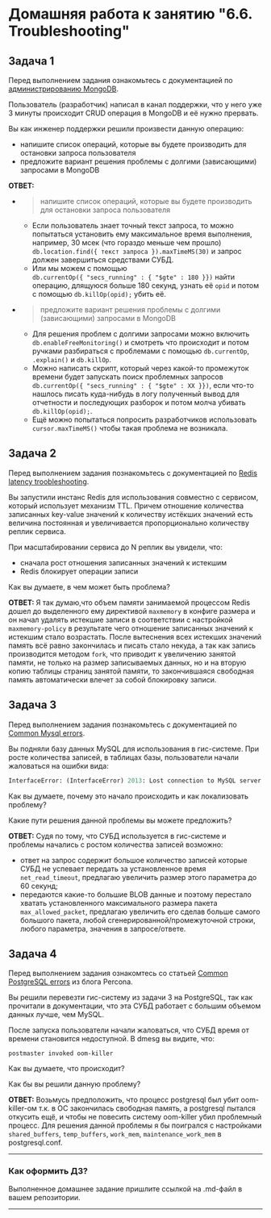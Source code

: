 # Домашняя работа к занятию "6.6. Troubleshooting"

## Задача 1

Перед выполнением задания ознакомьтесь с документацией по [администрированию MongoDB](https://docs.mongodb.com/manual/administration/).

Пользователь (разработчик) написал в канал поддержки, что у него уже 3 минуты происходит CRUD операция в MongoDB и её
нужно прервать.

Вы как инженер поддержки решили произвести данную операцию:

- напишите список операций, которые вы будете производить для остановки запроса пользователя
- предложите вариант решения проблемы с долгими (зависающими) запросами в MongoDB  

__ОТВЕТ:__

- > напишите список операций, которые вы будете производить для остановки запроса пользователя
  - Если пользователь знает точный текст запроса, то можно попытаться установить ему максимальное время выполнения, например, 30 мсек (что гораздо меньше чем прошло) `db.location.find({ текст запроса }).maxTimeMS(30)` и запрос должен завершиться средствами СУБД.  
  - Или мы можем с помощью  
`db.currentOp({ "secs_running" : { "$gte" : 180 }})` найти операцию, длящуюся больше 180 секунд, узнать её `opid` и потом с помощью `db.killOp(opid);` убить её.
- >предложите вариант решения проблемы с долгими (зависающими) запросами в MongoDB
  - Для решения проблем с долгими запросами можно включить `db.enableFreeMonitoring()` и смотреть что происходит и потом ручками разбираться с проблемами с помощью `db.currentOp`, `.explain()` и `db.killOp`.
  - Можно написать скрипт, который через какой-то промежуток времени будет запускать поиск проблемных запросов `db.currentOp({ "secs_running" : { "$gte" : ХХ }})`, если что-то нашлось писать куда-нибудь в логу полученный вывод для отчетности и последующих разборок и потом молча убивать `db.killOp(opid);`.
  - Ещё можно попытаться попросить разработчиков использовать `cursor.maxTimeMS()` чтобы такая проблема не возникала.

## Задача 2

Перед выполнением задания познакомьтесь с документацией по [Redis latency troobleshooting](https://redis.io/topics/latency).

Вы запустили инстанс Redis для использования совместно с сервисом, который использует механизм TTL.
Причем отношение количества записанных key-value значений к количеству истёкших значений есть величина постоянная и
увеличивается пропорционально количеству реплик сервиса.

При масштабировании сервиса до N реплик вы увидели, что:

- сначала рост отношения записанных значений к истекшим
- Redis блокирует операции записи

Как вы думаете, в чем может быть проблема?  

__ОТВЕТ:__ Я так думаю,что объем памяти занимаемой процессом Redis дошел до выделенного ему директивой `maxmemory` в конфиге размера и он начал удалять истекшие записи в соответствии с настройкой `maxmemory-policy` в результате чего отношение записанных значений к истекшим стало возрастать. После вытеснения всех истекших значений память всё равно закончилась и писать стало некуда, а так как запись производится методом `fork`, что приводит к увеличению занятой памяти, не только на размер записываемых данных, но и на вторую копию таблицы страниц занятой памяти, то закончившаяся свободная память автоматически влечет за собой блокировку записи.  

## Задача 3

Перед выполнением задания познакомьтесь с документацией по [Common Mysql errors](https://dev.mysql.com/doc/refman/8.0/en/common-errors.html).

Вы подняли базу данных MySQL для использования в гис-системе. При росте количества записей, в таблицах базы,
пользователи начали жаловаться на ошибки вида:

```python
InterfaceError: (InterfaceError) 2013: Lost connection to MySQL server during query u'SELECT..... '
```

Как вы думаете, почему это начало происходить и как локализовать проблему?

Какие пути решения данной проблемы вы можете предложить?  

__ОТВЕТ:__
Судя по тому, что СУБД используется в гис-системе и проблемы начались с ростом количества записей возможно:

- ответ на запрос содержит большое количество записей которые СУБД не успевает передать за установленное время `net_read_timeout`, предлагаю увеличить размер этого параметра до 60 секунд;
- передаются какие-то большие BLOB данные и поэтому перестало хватать установленного максимального размера пакета `max_allowed_packet`, предлагаю увеличить его сделав больше самого большого пакета, любой сгенерированной/промежуточной строки, любого параметра, значения в запросе/ответе.

## Задача 4

Перед выполнением задания ознакомтесь со статьей [Common PostgreSQL errors](https://www.percona.com/blog/2020/06/05/10-common-postgresql-errors/) из блога Percona.

Вы решили перевезти гис-систему из задачи 3 на PostgreSQL, так как прочитали в документации, что эта СУБД работает с
большим объемом данных лучше, чем MySQL.

После запуска пользователи начали жаловаться, что СУБД время от времени становится недоступной. В dmesg вы видите, что:

`postmaster invoked oom-killer`

Как вы думаете, что происходит?

Как бы вы решили данную проблему?  

__ОТВЕТ:__ Возьмусь предположить, что процесс postgresql был убит oom-killer-ом т.к. в ОС закончилась свободная память, а postgresql пытался откусить ещё, и чтобы не повесить систему oom-killer убил проблемный процесс. Для решения данной проблемы я бы поигрался с настройками `shared_buffers`, `temp_buffers`, `work_mem`, `maintenance_work_mem` в postgresql.conf.

---

### Как оформить ДЗ?

Выполненное домашнее задание пришлите ссылкой на .md-файл в вашем репозитории.

---
